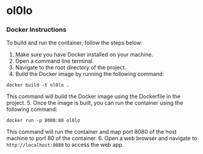 # ol0lo

### Docker Instructions

To build and run the container, follow the steps below:

1. Make sure you have Docker installed on your machine.
2. Open a command line terminal.
3. Navigate to the root directory of the project.
4. Build the Docker image by running the following command:

```
docker build -t ol0lo .
```

This command will build the Docker image using the Dockerfile in the project.
5. Once the image is built, you can run the container using the following command:

```
docker run -p 8080:80 ol0lo
```

This command will run the container and map port 8080 of the host machine to port 80 of the container.
6. Open a web browser and navigate to `http://localhost:8080` to access the web app.
